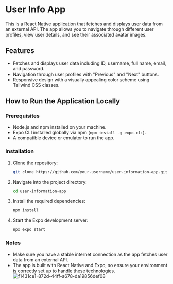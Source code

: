 # User Info App

This is a React Native application that fetches and displays user data from an external API. The app allows you to navigate through different user profiles, view user details, and see their associated avatar images. 

## Features

- Fetches and displays user data including ID, username, full name, email, and password.
- Navigation through user profiles with "Previous" and "Next" buttons.
- Responsive design with a visually appealing color scheme using Tailwind CSS classes.



## How to Run the Application Locally

### Prerequisites

- Node.js and npm installed on your machine.
- Expo CLI installed globally via npm (`npm install -g expo-cli`).
- A compatible device or emulator to run the app.

### Installation

1. Clone the repository:
   ```bash
   git clone https://github.com/your-username/user-information-app.git
2. Navigate into the project directory:
   ```bash
   cd user-information-app
3. Install the required dependencies:
   ```bash
   npm install
4. Start the Expo development server:
   ```bash
   npx expo start

### Notes
- Make sure you have a stable internet connection as the app fetches user data from an external API.
- The app is built with React Native and Expo, so ensure your environment is correctly set up to handle these technologies.
![f1431ce1-872d-44ff-a678-da19856def08](https://github.com/user-attachments/assets/0763e187-d1fd-4868-8774-ae13acf2eaf6)

